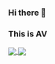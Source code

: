 ### Hi there 👋
### This is AV

<a href="https://github.com/AbirAhsan?tab=repositories">
  <img align="center" src="https://github-readme-stats.anuraghazra1.vercel.app/api/top-langs/?username=AvenCores&theme=dark&hide_langs_below=0&title_color=FFF" />
</a>
<a href="https://github.com/AbirAhsan">
  <img align="center" src="https://github-readme-stats.anuraghazra1.vercel.app/api?username=AvenCore&show_icons=false&theme=vision-friendly-dark&line_height=40&title_color=fff&count_private=true"
</a>

